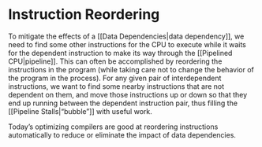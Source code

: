 # Instruction Reordering

To mitigate the effects of a [[Data Dependencies|data dependency]], we need to find some other instructions for the CPU to execute while it waits for the dependent instruction to make its way through the [[Pipelined CPU|pipeline]]. This can often be accomplished by reordering the instructions in the program (while taking care not to change the behavior of the program in the process). For any given pair of interdependent instructions, we want to find some nearby instructions that are not dependent on them, and move those instructions up or down so that they end up running between the dependent instruction pair, thus filling the [[Pipeline Stalls|“bubble”]] with useful work.

Today’s optimizing compilers are good at reordering instructions automatically to reduce or eliminate the impact of data dependencies.